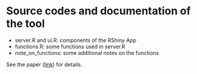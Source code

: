 # Source codes and documentation of the tool
- server.R and ui.R: components of the RShiny App
- functions.R: some functions used in server.R
- note_on_functions: some additional notes on the functions

See the paper ([link](https://academic.oup.com/biometrics/article-abstract/80/3/ujae097/7762476)) for details. 
